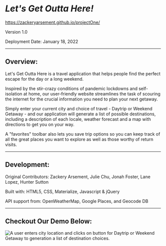# *Let's Get Outta Here!*
https://zackeryarsement.github.io/projectOne/

Version 1.0

Deployment Date: January 18, 2022


---

## Overview:

Let's Get Outta Here is a travel application that helps people find the perfect escape for the day or a long weekend. 

Inspired by the stir-crazy conditions of pandemic lockdowns and self-isolation at home, our user-friendly website streamlines the task of scouring the internet for the crucial information you need to plan your next getaway. 

Simply enter your current city and choice of travel - Daytrip or Weekend Getaway - and our application will generate a list of possible destinations, including a description of each locale, weather forecast and a map with directions to get you on your way. 

A "favorites" toolbar also lets you save trip options so you can keep track of all the great places you want to explore as well as those worthy of return visits.

---

## Development:

Original Contributors: Zackery Arsement, Julie Chu, Jonah Foster, Lane Lopez, Hunter Sutton

Built with: HTML5, CSS, Materialize, Javascript & jQuery

API support from: OpenWeatherMap, Google Places, and Geocode DB

---

## Checkout Our Demo Below:

![A user enters city location and clicks on button for Daytrip or Weekend Getaway to generation a list of destination choices.](./assets/images/website-demo.gif)